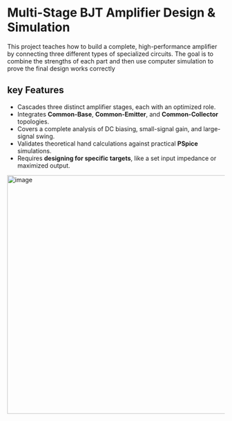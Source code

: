 # Multi-Stage BJT Amplifier Design & Simulation

This project teaches how to build a complete, high-performance amplifier by connecting three different types of specialized circuits. The goal is to combine the strengths of each part and then use computer simulation to prove the final design works correctly

## key Features

* Cascades three distinct amplifier stages, each with an optimized role.
* Integrates **Common-Base**, **Common-Emitter**, and **Common-Collector** topologies.
* Covers a complete analysis of DC biasing, small-signal gain, and large-signal swing.
* Validates theoretical hand calculations against practical **PSpice** simulations.
* Requires **designing for specific targets**, like a set input impedance or maximized output.

<img width="566" height="553" alt="image" src="https://github.com/user-attachments/assets/9c35a182-4e82-44f7-827e-3b15b2c8c6ac" />
